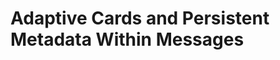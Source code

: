 # Adaptive Cards and Persistent Metadata Within Messages




[//]: # (
Examples of who this blog is for:
https://stackoverflow.com/questions/51701003/microsoft-bot-framework-webchat-disable-adaptivecards-submit-buttons-of-previou/51774589#51774589
https://stackoverflow.com/questions/53043206/card-action-isnt-working-as-predicted-vs-bot-framework
https://stackoverflow.com/questions/53346478/how-detect-listen-for-action-submit-from-adaptive-card
https://github.com/Microsoft/botbuilder-dotnet/issues/614#issuecomment-444185917
)